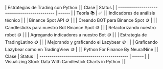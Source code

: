 | Estrategias de Trading con Python |
| Clase | Status |
| --------------------------------------------- | ------ |
| Teoría 📚 | ✅ |
| Indicadores de análisis técnico | |
| Binance Spot API 🪙 | |
| Creando BOT para Binance Spot 🪙 | |
| Candlesticks para nuestro Bot Binance Spot 🪙 | |
| Refactorizando nuestro robot 🪙 | |
| Agregando indicadores a nuestro Bot 🪙 | |
| Estrategia de TradingLatino 🪙 | |
| Mejorando y graficando el Lazybear 🪙 | |
| Graficando Lazybear como en TradingView 🪙 | |
| Python For Finance By NeuralNine |
| Clase | Status |
| --------------------------------------------- | ------ |
| Visualizing Stock Data With Candlestick Charts in Python | |
